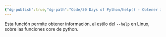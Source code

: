 ```yaml
---
{"dg-publish":true,"dg-path":"Code/30 Days of Python/help() - Obtener información sobre alguna función integrada en python.md","permalink":"/code/30-days-of-python/help-obtener-informacion-sobre-alguna-funcion-integrada-en-python/","created":"2024-05-29T17:19","updated":"2024-05-29T17:19"}
---
```


Esta función permite obtener información, al estilo del `--help` en Linux, sobre las funciones core de python.